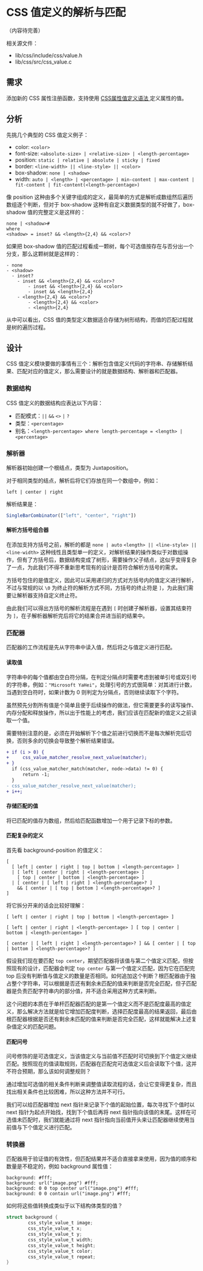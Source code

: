 # CSS 值定义的解析与匹配

（内容待完善）

相关源文件：

- lib/css/include/css/value.h
- lib/css/src/css_value.c

## 需求

添加新的 CSS 属性注册函数，支持使用 [CSS属性值定义语法
](https://developer.mozilla.org/en-US/docs/Web/CSS/Value_definition_syntax) 定义属性的值。

## 分析

先挑几个典型的 CSS 值定义例子：

- color: `<color>`
- font-size: `<absolute-size> | <relative-size> | <length-percentage>`
- position: `static | relative | absolute | sticky | fixed`
- border: `<line-width> || <line-style> || <color>`
- box-shadow: `none | <shadow>`
- width: `auto | <length> | <percentage> | min-content | max-content | fit-content | fit-content(<length-percentage>)`

像 position 这种由多个关键字组成的定义，最简单的方式是解析成数组然后遍历数组逐个判断，但对于 box-shadow 这种有自定义数据类型的就不好做了，box-shadow 值的完整定义是这样的：

```text
none | <shadow>#
where
<shadow> = inset? && <length>{2,4} && <color>?
```

如果把 box-shadow 值的匹配过程看成一颗树，每个可选值按存在与否分出一个分支，那么这颗树就是这样的：

```text
- none
- <shadow>
  - inset?
    - inset && <length>{2,4} && <color>?
        - inset && <length>{2,4} && <color>
        - inset && <length>{2,4}
    - <length>{2,4} && <color>?
        - <length>{2,4} && <color>
        - <length>{2,4}
```

从中可以看出，CSS 值的类型定义数据适合存储为树形结构，而值的匹配过程就是树的遍历过程。

## 设计

CSS 值定义模块要做的事情有三个：解析包含值定义代码的字符串、存储解析结果、匹配对应的值定义，那么需要设计的就是数据结构、解析器和匹配器。

### 数据结构

CSS 值定义的数据结构应表达以下内容：

- 匹配模式：`||` `&&` `<>` `|` `?`
- 类型：`<percentage>`
- 别名：`<length-percentage> where length-percentage = <length> | <percentage>`

### 解析器

解析器初始创建一个根结点，类型为 Juxtaposition。

对于相同类型的结点，解析后将它们存放在同一个数组中，例如：

```text
left | center | right
```

解析结果是：

```js
SingleBarCombinator(["left", "center", "right"])
```

#### 解析方括号组合器

在添加支持方括号之前，解析的都是 `none | auto` `<length> || <line-style> || <line-width>` 这种线性且类型单一的定义，对解析结果的操作类似于对数组操作，但有了方括号后，数据结构变成了树形，需要操作父子结点，这似乎变得复杂了一点，为此我们不得不重新思考现有的设计是否符合解析方括号的需求。

方括号包住的是值定义，因此可以采用递归的方式对方括号内的值定义进行解析，不过与常规的以 `\0` 为终止符的解析方式不同，方括号的终止符是 `]`，为此我们需要让解析器支持自定义终止符。

由此我们可以得出方括号的解析流程是在遇到 `[` 时创建子解析器，设置其结束符为 `]`，在子解析器解析完后将它的结果合并进当前的结果中。

### 匹配器

匹配器的工作流程是先从字符串中读入值，然后将之与值定义进行匹配。

#### 读取值

字符串中的每个值都由空白符分隔，在判定分隔点时需要考虑到被单引号或双引号的字符串，例如：`"Microsoft YaHei"`，处理引号的方式很简单：对其进行计数，当遇到空白符时，如果计数为 0 则判定为分隔点，否则继续读取下个字符。

虽然预先分割所有值是个简单且便于后续操作的做法，但它需要更多的读写操作、内存分配和释放操作，所以出于性能上的考虑，我们应该在匹配新的值定义之前读取一个值。

需要特别注意的是，必须在开始解析下个值之前进行切换而不是每次解析完后切换，否则多余的切换会导致整个解析结果错误。

```diff
+ if (i > 0) {
+     css_value_matcher_resolve_next_value(matcher);
+ }
  if (css_value_matcher_match(matcher, node->data) != 0) {
      return -1;
  }
- css_value_matcher_resolve_next_value(matcher);
+ i++;
```

#### 存储匹配的值

将已匹配的值存为数组，然后给匹配函数增加一个用于记录下标的参数。

#### 匹配复杂的定义

首先看 background-position 的值定义：

```text
[
  [ left | center | right | top | bottom | <length-percentage> ]
  | [ left | center | right | <length-percentage> ]
    [ top | center | bottom | <length-percentage> ]
  | [ center | [ left | right ] <length-percentage>? ]
    && [ center | [ top | bottom ] <length-percentage>? ]
]
```

将它拆分开来的话会比较好理解：

```text
[ left | center | right | top | bottom | <length-percentage> ]
```

```text
[ left | center | right | <length-percentage> ] [ top | center | bottom | <length-percentage> ]
```

```text
[ center | [ left | right ] <length-percentage>? ] && [ center | [ top | bottom ] <length-percentage>? ]
```

假设我们现在要匹配 `top center`，期望匹配器将该值与第二个值定义匹配，但按照现有的设计，匹配器会判定 `top center` 与第一个值定义匹配，因为它在匹配完 top 后没有判断值与值定义的数量是否相同。如何追加这个判断？根匹配器由于独占整个字符串，可以根据是否还有剩余未匹配的值来判断是否完全匹配，但子匹配器是负责匹配字符串内的部分值，并不适合采用这种方式来判断。

这个问题的本质在于单杆匹配器匹配的是第一个值定义而不是匹配度最高的值定义，那么解决方法就是给它增加匹配度判断，选择匹配度最高的结果返回，最后由根匹配器根据是否还有剩余未匹配的值来判断是否完全匹配，这样就能解决上述复杂值定义的匹配问题。

#### 匹配问号

问号修饰的是可选值定义，当该值定义与当前值不匹配时可切换到下个值定义继续匹配。按照现在的值读取规则，匹配器在匹配完可选值定义后会读取下个值，这并不符合预期，那么该如何调整规则？

通过增加可选值的相关条件判断来调整值读取流程的话，会让它变得更复杂，而且找出相关条件也比较困难，所以这种方法并不可行。

我们可以给匹配器增加 next 指针来记录下个值的起始位置，每次寻找下个值时以 next 指针为起点开始找，找到下个值后再将 next 指针指向该值的末尾。这样在可选值未匹配时，我们就能通过将 next 指针指向当前值开头来让匹配器继续使用当前值与下个值定义进行匹配。

### 转换器

匹配器用于验证值的有效性，但匹配结果并不适合直接拿来使用，因为值的顺序和数量是不稳定的，例如 background 属性值：

```text
background: #fff;
background: url("image.png") #fff;
background: 0 0 top center url("image.png") #fff;
background: 0 0 contain url("image.png") #fff;
```

如何将这些值转换成类似于以下结构体类型的值？

```c
struct background {
		css_style_value_t image;
		css_style_value_t x;
		css_style_value_t y;
		css_style_value_t width;
		css_style_value_t height;
		css_style_value_t color;
		css_style_value_t repeat;
}
```

